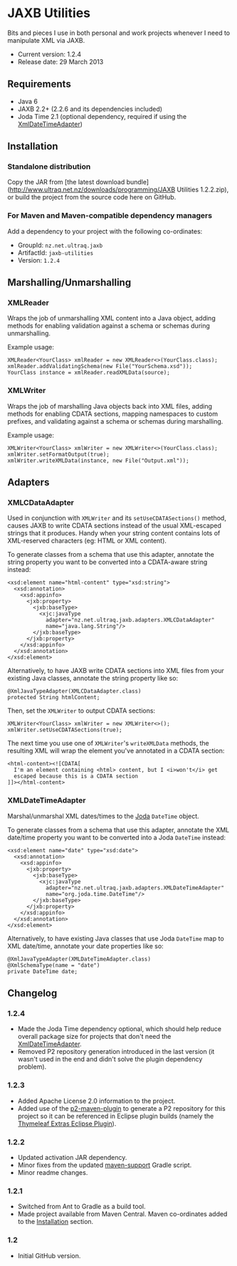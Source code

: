 
JAXB Utilities
==============

Bits and pieces I use in both personal and work projects whenever I need to
manipulate XML via JAXB.

 - Current version: 1.2.4
 - Release date: 29 March 2013

Requirements
------------

 - Java 6
 - JAXB 2.2+ (2.2.6 and its dependencies included)
 - Joda Time 2.1 (optional dependency, required if using the [XmlDateTimeAdapter](#xmldatetimeadapter))


Installation
------------

### Standalone distribution
Copy the JAR from [the latest download bundle](http://www.ultraq.net.nz/downloads/programming/JAXB Utilities 1.2.2.zip),
or build the project from the source code here on GitHub.

### For Maven and Maven-compatible dependency managers
Add a dependency to your project with the following co-ordinates:

 - GroupId: `nz.net.ultraq.jaxb`
 - ArtifactId: `jaxb-utilities`
 - Version: `1.2.4`


Marshalling/Unmarshalling
-------------------------

### XMLReader
Wraps the job of unmarshalling XML content into a Java object, adding methods
for enabling validation against a schema or schemas during unmarshalling.

Example usage:

	XMLReader<YourClass> xmlReader = new XMLReader<>(YourClass.class);
	xmlReader.addValidatingSchema(new File("YourSchema.xsd"));
	YourClass instance = xmlReader.readXMLData(source);


### XMLWriter
Wraps the job of marshalling Java objects back into XML files, adding methods
for enabling CDATA sections, mapping namespaces to custom prefixes, and
validating against a schema or schemas during marshalling.

Example usage:

	XMLWriter<YourClass> xmlWriter = new XMLWriter<>(YourClass.class);
	xmlWriter.setFormatOutput(true);
	xmlWriter.writeXMLData(instance, new File("Output.xml"));


Adapters
--------

### XMLCDataAdapter
Used in conjunction with `XMLWriter` and its `setUseCDATASections()` method,
causes JAXB to write CDATA sections instead of the usual XML-escaped strings
that it produces.  Handy when your string content contains lots of XML-reserved
characters (eg: HTML or XML content).

To generate classes from a schema that use this adapter, annotate the string
property you want to be converted into a CDATA-aware string instead:

	<xsd:element name="html-content" type="xsd:string">
	  <xsd:annotation>
	    <xsd:appinfo>
	      <jxb:property>
	        <jxb:baseType>
	          <xjc:javaType
	            adapter="nz.net.ultraq.jaxb.adapters.XMLCDataAdapter"
	            name="java.lang.String"/>
	        </jxb:baseType>
	      </jxb:property>
	    </xsd:appinfo>
	  </xsd:annotation>
	</xsd:element>

Alternatively, to have JAXB write CDATA sections into XML files from your
existing Java classes, annotate the string property like so:

	@XmlJavaTypeAdapter(XMLCDataAdapter.class)
	protected String htmlContent;

Then, set the `XMLWriter` to output CDATA sections:

	XMLWriter<YourClass> xmlWriter = new XMLWriter<>();
	xmlWriter.setUseCDATASections(true);

The next time you use one of `XMLWriter`'s `writeXMLData` methods, the resulting
XML will wrap the element you've annotated in a CDATA section:

	<html-content><![CDATA[
	  I'm an element containing <html> content, but I <i>won't</i> get
	  escaped because this is a CDATA section
	]]></html-content>


### XMLDateTimeAdapter
Marshal/unmarshal XML dates/times to the [Joda](http://joda-time.sourceforge.net/)
`DateTime` object.

To generate classes from a schema that use this adapter, annotate the XML date/time
property you want to be converted into a Joda `DateTime` instead:

	<xsd:element name="date" type="xsd:date">
	  <xsd:annotation>
	    <xsd:appinfo>
	      <jxb:property>
	        <jxb:baseType>
	          <xjc:javaType
	            adapter="nz.net.ultraq.jaxb.adapters.XMLDateTimeAdapter"
	            name="org.joda.time.DateTime"/>
	        </jxb:baseType>
	      </jxb:property>
	    </xsd:appinfo>
	  </xsd:annotation>
	</xsd:element>

Alternatively, to have existing Java classes that use Joda `DateTime` map to XML
date/time, annotate your date properties like so:

	@XmlJavaTypeAdapter(XMLDateTimeAdapter.class)
	@XmlSchemaType(name = "date")
	private DateTime date;


Changelog
---------

### 1.2.4
 - Made the Joda Time dependency optional, which should help reduce overall
   package size for projects that don't need the [XmlDateTimeAdapter](#xmldatetimeadapter).
 - Removed P2 repository generation introduced in the last version (it wasn't
   used in the end and didn't solve the plugin dependency problem).

### 1.2.3
 - Added Apache License 2.0 information to the project.
 - Added use of the [p2-maven-plugin](https://github.com/reficio/p2-maven-plugin)
   to generate a P2 repository for this project so it can be referenced in
   Eclipse plugin builds (namely the [Thymeleaf Extras Eclipse Plugin](https://github.com/thymeleaf/thymeleaf-extras-eclipse-plugin)).

### 1.2.2
 - Updated activation JAR dependency.
 - Minor fixes from the updated [maven-support](https://github.com/ultraq/gradle-support)
   Gradle script.
 - Minor readme changes.

### 1.2.1
 - Switched from Ant to Gradle as a build tool.
 - Made project available from Maven Central.  Maven co-ordinates added to the
   [Installation](#installation) section.

### 1.2
 - Initial GitHub version.

